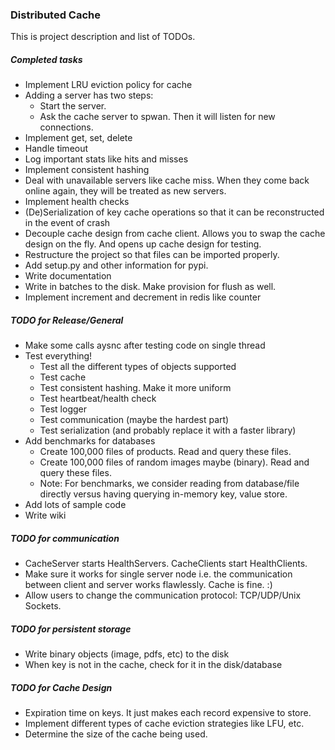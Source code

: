 ### Distributed Cache

This is project description and list of TODOs.

##### Completed tasks
- Implement LRU eviction policy for cache
- Adding a server has two steps:
    * Start the server.
    * Ask the cache server to spwan. Then it will listen for new connections.
- Implement get, set, delete
- Handle timeout
- Log important stats like hits and misses
- Implement consistent hashing
- Deal with unavailable servers like cache miss.
When they come back online again, they will be treated as new servers.
- Implement health checks
- (De)Serialization of key cache operations so that it can be reconstructed in the event of crash
- Decouple cache design from cache client. Allows you to swap the cache design on the fly.
And opens up cache design for testing.
- Restructure the project so that files can be imported properly.
- Add setup.py and other information for pypi.
- Write documentation
- Write in batches to the disk. Make provision for flush as well. 
- Implement increment and decrement in redis like counter

##### TODO for Release/General
- Make some calls aysnc after testing code on single thread
- Test everything!
    - Test all the different types of objects supported
    - Test cache
    - Test consistent hashing. Make it more uniform
    - Test heartbeat/health check
    - Test logger
    - Test communication (maybe the hardest part)
    - Test serialization (and probably replace it with a faster library)
- Add benchmarks for databases
    - Create 100,000 files of products. Read and query these files.
    - Create 100,000 files of random images maybe (binary). Read and query these files.
    - Note: For benchmarks, we consider reading from database/file directly versus having querying in-memory key, value store.     
- Add lots of sample code
- Write wiki

##### TODO for communication
- CacheServer starts HealthServers. CacheClients start HealthClients. 
- Make sure it works for single server node i.e. 
the communication between client and server works flawlessly. Cache is fine. :)
- Allow users to change the communication protocol: TCP/UDP/Unix Sockets.

##### TODO for persistent storage
- Write binary objects (image, pdfs, etc) to the disk
- When key is not in the cache, check for it in the disk/database

##### TODO for Cache Design
- Expiration time on keys. It just makes each record expensive to store.
- Implement different types of cache eviction strategies like LFU, etc.
- Determine the size of the cache being used.
